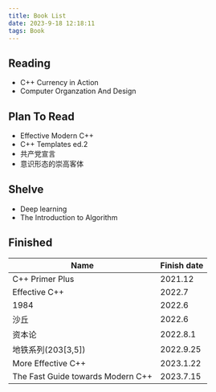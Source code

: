 ```yaml
---
title: Book List
date: 2023-9-18 12:18:11
tags: Book
---
```

## Reading

- C++ Currency in Action
- Computer Organzation And Design

## Plan To Read

- Effective Modern C++
- C++ Templates ed.2
- 共产党宣言
- 意识形态的崇高客体

## Shelve

- Deep learning
- The Introduction to Algorithm

## Finished

| Name                   | Finish date |
| -                      | -           |
| C++ Primer Plus        | 2021.12     |
| Effective C++          | 2022.7      |
| 1984                   | 2022.6      |
| 沙丘                   | 2022.6      |
| 资本论                 | 2022.8.1    |
| 地铁系列(203[3,5])     | 2022.9.25   |
| More Effective C++     | 2023.1.22   |
| The Fast Guide towards Modern C++|2023.7.15|

